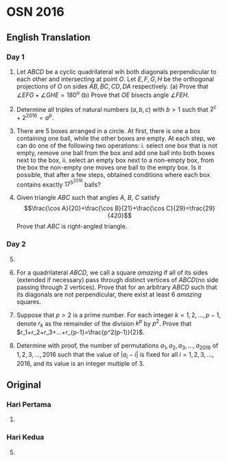 # OSN 2016

## English Translation

### Day 1

1. Let $ABCD$ be a cyclic quadrilateral wih both diagonals perpendicular to each other and intersecting at point $O$. Let $E,F,G,H$ be the orthogonal projections of $O$ on sides $AB,BC,CD,DA$ respectively.
(a) Prove that $\angle EFG + \angle  GHE = 180^o$
(b) Prove that $OE$ bisects angle $\angle FEH$.

2. Determine all triples of natural numbers $(a,b, c)$ with $b> 1$ such that $2^c + 2^{2016} = a^b$.

3. There are $5$ boxes arranged in a circle. At first, there is one a box containing one ball, while the other boxes are empty. At each step, we can do one of the following two operations:
i. select one box that is not empty, remove one ball from the box and add one ball into both boxes next to the box,
ii. select an empty box next to a non-empty box, from the box the non-empty one moves one ball to the empty box.
Is it possible, that after a few steps, obtained conditions where each box contains exactly $17^{5^{2016}}$ balls?

4. Given triangle $ABC$ such that angles $A$, $B$, $C$ satisfy
$$\frac{\cos A}{20}+\frac{\cos B}{21}+\frac{\cos C}{29}=\frac{29}{420}$$
Prove that $ABC$ is right-angled triangle.

### Day 2

5. 

6. For a quadrilateral $ABCD$, we call a square $amazing$ if all of its sides (extended if necessary) pass through distinct vertices of $ABCD$(no side passing through 2 vertices). Prove that for an arbitrary $ABCD$ such that its diagonals are not perpendicular, there exist at least 6 $amazing$ squares.

7. Suppose that $p> 2$ is a prime number. For each integer $k = 1, 2,..., p-1$, denote $r_k$ as the remainder of the division $k^p$ by $p^2$. Prove that $r_1+r_2+r_3+...+r_{p-1}=\frac{p^2(p-1)}{2}$.

8. Determine with proof, the number of permutations $a_1,a_2,a_3,...,a_{2016}$ of $1,2,3,...,2016$ such that the value of $|a_i-i|$ is fixed for all $i=1,2,3,...,2016$, and its value is an integer multiple of $3$.

## Original

### Hari Pertama

1.

### Hari Kedua

5. 